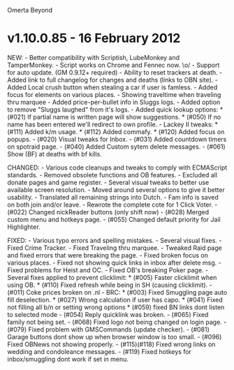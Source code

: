 Omerta Beyond

v1.10.0.85 - 16 February 2012
==============================

NEW:
	- Better compatibility with Scriptish, LubeMonkey and TamperMonkey.
	- Script works on Chrome and Fennec now. \o/
	- Support for auto update. (GM 0.9.12+ required)
	- Ability to reset trackers at death.
	- Added link to full changelog for changes and deaths (links to OBN site).
	- Added Local crush button when stealing a car if user is famless.
	- Added focus for elements on various places.
	- Showing traveltime when traveling thru marquee
	- Added price-per-bullet info in Sluggs logs.
	- Added option to remove "Sluggs laughed" from it's logs.
	- Added quick lookup options:
		* (#021) If partial name is written page will show suggestions.
		* (#050) If no name has been entered we'll redirect to own profile.
	- Lackey II tweaks:
		* (#111) Added k/m usage.
		* (#112) Added commafy.
		* (#120) Added focus on popups.
	- (#020) Visual tweaks for Inbox.
	- (#031) Added countdown timers on spotraid page.
	- (#040) Added Custom sytem delete messages.
	- (#061) Show (BF) at deaths with bf kills.

CHANGED:
	- Various code cleanups and tweaks to comply with ECMAScript standards.
	- Removed obsolete functions and OB features.
	- Excluded all donate pages and game register.
	- Several visual tweaks to better use available screen resolution.
	- Moved around several options to give it better usability.
	- Translated all remaining strings into Dutch.
	- Fam info is saved on both join and/or leave.
	- Rewrote the complete cote for 1 Click Voter.
	- (#022) Changed nickReader buttons (only shift now)
	- (#028) Merged custom menu and hotkeys page.
	- (#055) Changed default priority for Jail Highlighter.

FIXED:
	- Various typo errors and spelling mistakes.
	- Several visual fixes.
	- Fixed Crime Tracker.
	- Fixed Traveling thru marquee.
	- Tweaked Raid page and fixed errors that were breaking the page.
	- Fixed broken focus on various places.
	- Fixed not showing quick links in inbox after delete msg.
	- Fixed problems for Heist and OC.
	- Fixed OB's breaking Poker page.
	- Several fixes applied to prevent clicklimit:
		* (#005) Faster clicklimit when using OB.
		* (#110) Fixed refresh while being in SH (causing clicklimit).
	- (#011) Coke prices broken on .nl
	- BRC:
		* (#003) Fixed Smuggling page auto fill deselection.
		* (#027) Wrong calculation if user has capo.
		* (#041) Fixed not filling all b/n or setting wrong options
		* (#059) fixed BN links dont listen to selected mode
	- (#054) Reply quicklink was broken.
	- (#065) Fixed family not being set.
	- (#068) Fixed logo not being changed on login page.
	- (#079) Fixed problem with GMSCommands (update checker).
	- (#081) Garage buttons dont show up when browser window is too small.
	- (#096) Fixed OBNews not showing properly.
	- (#115)(#118) Fixed wrong links on wedding and condoleance messages.
	- (#119) Fixed hotkeys for inbox/smuggling dont work if set in menu.
